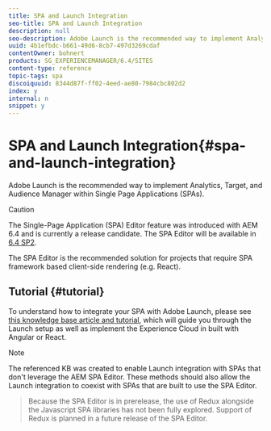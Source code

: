 ```yaml
---
title: SPA and Launch Integration
seo-title: SPA and Launch Integration
description: null
seo-description: Adobe Launch is the recommended way to implement Analytics, Target, and Audience Manager within SPAs.
uuid: 4b1efbdc-b661-49d6-8cb7-497d3269cdaf
contentOwner: bohnert
products: SG_EXPERIENCEMANAGER/6.4/SITES
content-type: reference
topic-tags: spa
discoiquuid: 8344d87f-ff02-4eed-ae80-7984cbc802d2
index: y
internal: n
snippet: y
---
```


# SPA and Launch Integration{#spa-and-launch-integration}

Adobe Launch is the recommended way to implement Analytics, Target, and Audience Manager within Single Page Applications (SPAs).

>[!CAUTION]
>
>The Single-Page Application (SPA) Editor feature was introduced with AEM 6.4 and is currently a release candidate. The SPA Editor will be available in [6.4 SP2](/content/help/en/experience-manager/maintenance-releases-roadmap).
>
>The SPA Editor is the recommended solution for projects that require SPA framework based client-side rendering (e.g. React).

## Tutorial {#tutorial}

To understand how to integrate your SPA with Adobe Launch, please see [this knowledge base article and tutorial](/content/help/en/experience-manager/kt/integration/using/launch-reference-architecture-SPA-tutorial-implement), which will guide you through the Launch setup as well as implement the Experience Cloud in built with Angular or React.

>[!NOTE]
>
>The referenced KB was created to enable Launch integration with SPAs that don't leverage the AEM SPA Editor. These methods should also allow the Launch integration to coexist with SPAs that are built to use the SPA Editor.  

>
>Because the SPA Editor is in prerelease, the use of Redux alongside the Javascript SPA libraries has not been fully explored. Support of Redux is planned in a future release of the SPA Editor.

